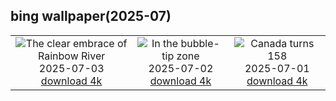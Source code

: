 ## bing wallpaper(2025-07)

|  |  |  |
| :----: | :----: | :----: |
| ![The clear embrace of Rainbow River](https://cn.bing.com/th?id=OHR.RainbowRiver_EN-US0442967532_UHD.jpg&pid=hp&w=384&h=216&rs=1&c=4) <br/>2025-07-03 [download 4k](https://cn.bing.com/th?id=OHR.RainbowRiver_EN-US0442967532_UHD.jpg)| ![In the bubble-tip zone](https://cn.bing.com/th?id=OHR.MaroonClownfish_EN-US0391262783_UHD.jpg&pid=hp&w=384&h=216&rs=1&c=4) <br/>2025-07-02 [download 4k](https://cn.bing.com/th?id=OHR.MaroonClownfish_EN-US0391262783_UHD.jpg)| ![Canada turns 158](https://cn.bing.com/th?id=OHR.CanadaDayFogo_EN-US0231478181_UHD.jpg&pid=hp&w=384&h=216&rs=1&c=4) <br/>2025-07-01 [download 4k](https://cn.bing.com/th?id=OHR.CanadaDayFogo_EN-US0231478181_UHD.jpg)|
